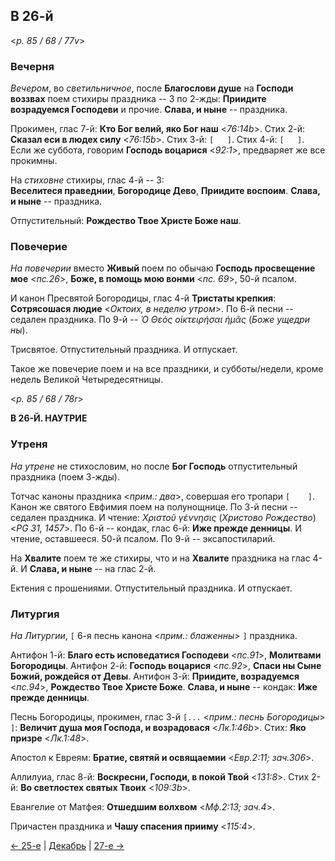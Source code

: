 ## В 26-й

<*p. 85 / 68 / 77v*>

### Вечерня

*Вечером*, во *светильничное*, после **Благослови душе** на **Господи воззвах** 
поем стихиры праздника -- 3 по 2-жды: 
**Приидите возрадуемся Господеви** и прочие. 
**Слава, и ныне** -- праздника.

Прокимен, глас 7-й: **Кто Бог велий, яко Бог наш** <*76:14b*>. 
Стих 2-й: **Сказал еси в людех силу** <*76:15b*>.
Стих 3-й: `[   ]`. 
Стих 4-й: `[   ]`.
Если же суббота, говорим **Господь воцарися** <*92:1*>, предваряет же все прокимны.

На *стиховне* стихиры, глас 4-й -- 3:  
**Веселитеся праведнии**, 
**Богородице Дево**, 
**Приидите воспоим**.
**Слава, и ныне** -- праздника.

Отпустительный: **Рождество Твое Христе Боже наш**.

### Повечерие

*На повечерии* вместо **Живый** поем по обычаю **Господь просвещение мое** <*пс.26*>,
**Боже, в помощь мою вонми** <*пс. 69*>, 50-й псалом.

И канон Пресвятой Богородицы, глас 4-й **Тристаты крепкия**: **Сотрясошася людие** <*Октоих, в неделю утром*>.
По 6-й песни -- седален праздника.
По 9-й -- *Ὁ Θεὸς οἰκτειρήσαι ἡμᾶς* (*Боже ущедри ны*).

Трисвятое. Отпустительный праздника. И отпускает.

Такое же повечерие поем и на все праздники, и субботы/недели, кроме недель Великой Четыредесятницы.

<*p. 85 / 68 / 78r*>

**В 26-Й. НАУТРИЕ**

### Утреня

*На утрене* не стихословим, но после **Бог Господь** отпустительный праздника (поем 3-жды). 

Тотчас каноны праздника <*прим.: два*>, совершая его тропари `[    ]`. 
Канон же святого Евфимия поем на полунощнице. 
По 3-й песни -- седален праздника. 
И чтение: *Χριστοῦ γέννησις* (*Христово Рождество*) <*PG 31, 1457*>. 
По 6-й -- кондак, глас 6-й: **Иже прежде денницы**. И чтение, оставшееся. 50-й псалом. 
По 9-й -- эксапостиларий. 

На **Хвалите** поем те же стихиры, что и на **Хвалите** праздника на глас 4-й. 
И **Слава, и ныне** -- на глас 2-й. 

Ектения с прошениями.
Отпустительный праздника. И отпускает. 

### Литургия

*На Литургии*, `[` 6-я песнь канона <*прим.: блаженны*> `]` праздника. 

Антифон 1-й: **Благо есть исповедатися Господеви** <*пс.91*>, **Молитвами Богородицы**. 
Антифон 2-й: **Господь воцарися** <*пс.92*>, **Спаси ны Сыне Божий, рождейся от Девы**. 
Антифон 3-й: **Приидите, возрадуемся** <*пс.94*>, 
**Рождество Твое Христе Боже**. 
**Слава, и ныне** -- кондак: **Иже прежде денницы**.  

Песнь Богородицы, прокимен, глас 3-й `[...` <*прим.: песнь Богородицы*> `]`: 
**Величит душа моя Господа, и возрадовася** <*Лк.1:46b*>. 
Стих: **Яко призре** <*Лк.1:48*>. 

Апостол к Евреям: **Братие, святяй и освящаемии** <*Евр.2:11; зач.306*>. 

Аллилуиа, глас 8-й: **Воскресни, Господи, в покой Твой** <*131:8*>. 
Стих 2-й: **Во светлостех святых Твоих** <*109:3b*>.

Евангелие от Матфея: **Отшедшим волхвом** <*Мф.2:13; зач.4*>. 

Причастен праздника и **Чашу спасения прииму** <*115:4*>. 

[← 25-е](12_25_MES.ru.md) | [Декабрь](README.md#26-й) | [27-е →](12_27_MES.ru.md)
